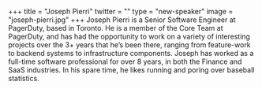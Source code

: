 +++
title = "Joseph Pierri"
twitter = ""
type = "new-speaker"
image = "joseph-pierri.jpg"
+++
Joseph Pierri is a Senior Software Engineer at PagerDuty, based in Toronto. He is a member of the Core Team at PagerDuty, and has had the opportunity to work on a variety of interesting projects over the 3+ years that he’s been there, ranging from feature-work to backend systems to infrastructure components. Joseph has worked as a full-time software professional for over 8 years, in both the Finance and SaaS industries. In his spare time, he likes running and poring over baseball statistics.